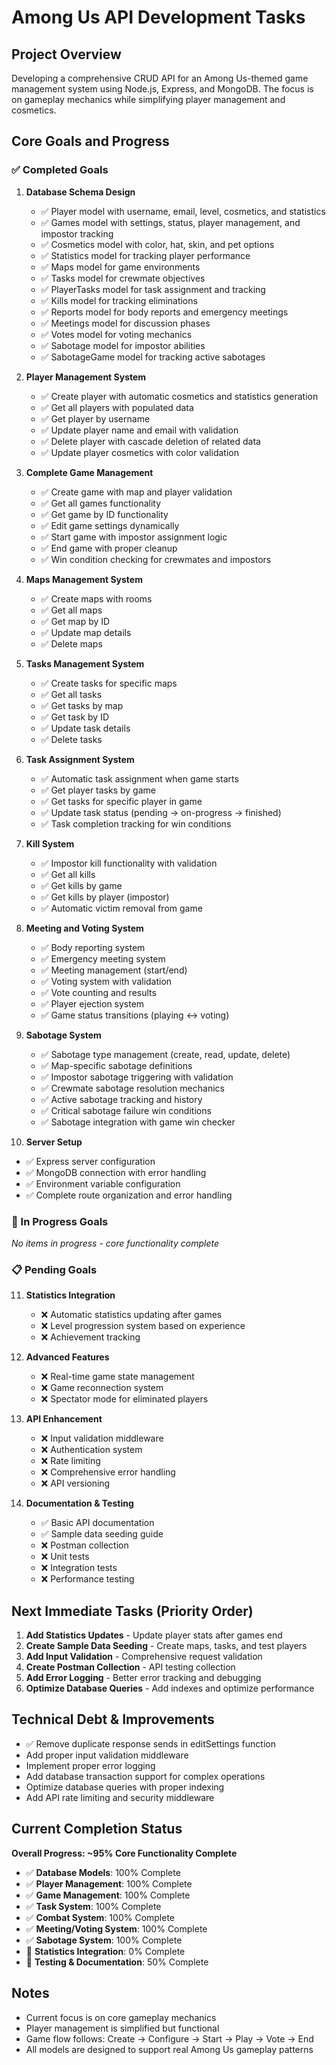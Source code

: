 # Among Us API Development Tasks

## Project Overview
Developing a comprehensive CRUD API for an Among Us-themed game management system using Node.js, Express, and MongoDB. The focus is on gameplay mechanics while simplifying player management and cosmetics.

## Core Goals and Progress

### ✅ Completed Goals

1. **Database Schema Design**
   - ✅ Player model with username, email, level, cosmetics, and statistics
   - ✅ Games model with settings, status, player management, and impostor tracking
   - ✅ Cosmetics model with color, hat, skin, and pet options
   - ✅ Statistics model for tracking player performance
   - ✅ Maps model for game environments
   - ✅ Tasks model for crewmate objectives
   - ✅ PlayerTasks model for task assignment and tracking
   - ✅ Kills model for tracking eliminations
   - ✅ Reports model for body reports and emergency meetings
   - ✅ Meetings model for discussion phases
   - ✅ Votes model for voting mechanics
   - ✅ Sabotage model for impostor abilities
   - ✅ SabotageGame model for tracking active sabotages

2. **Player Management System**
   - ✅ Create player with automatic cosmetics and statistics generation
   - ✅ Get all players with populated data
   - ✅ Get player by username
   - ✅ Update player name and email with validation
   - ✅ Delete player with cascade deletion of related data
   - ✅ Update player cosmetics with color validation

3. **Complete Game Management**
   - ✅ Create game with map and player validation
   - ✅ Get all games functionality
   - ✅ Get game by ID functionality
   - ✅ Edit game settings dynamically
   - ✅ Start game with impostor assignment logic
   - ✅ End game with proper cleanup
   - ✅ Win condition checking for crewmates and impostors

4. **Maps Management System**
   - ✅ Create maps with rooms
   - ✅ Get all maps
   - ✅ Get map by ID
   - ✅ Update map details
   - ✅ Delete maps

5. **Tasks Management System**
   - ✅ Create tasks for specific maps
   - ✅ Get all tasks
   - ✅ Get tasks by map
   - ✅ Get task by ID
   - ✅ Update task details
   - ✅ Delete tasks

6. **Task Assignment System**
   - ✅ Automatic task assignment when game starts
   - ✅ Get player tasks by game
   - ✅ Get tasks for specific player in game
   - ✅ Update task status (pending → on-progress → finished)
   - ✅ Task completion tracking for win conditions

7. **Kill System**
   - ✅ Impostor kill functionality with validation
   - ✅ Get all kills
   - ✅ Get kills by game
   - ✅ Get kills by player (impostor)
   - ✅ Automatic victim removal from game

8. **Meeting and Voting System**
   - ✅ Body reporting system
   - ✅ Emergency meeting system
   - ✅ Meeting management (start/end)
   - ✅ Voting system with validation
   - ✅ Vote counting and results
   - ✅ Player ejection system
   - ✅ Game status transitions (playing ↔ voting)

9. **Sabotage System**
   - ✅ Sabotage type management (create, read, update, delete)
   - ✅ Map-specific sabotage definitions
   - ✅ Impostor sabotage triggering with validation
   - ✅ Crewmate sabotage resolution mechanics
   - ✅ Active sabotage tracking and history
   - ✅ Critical sabotage failure win conditions
   - ✅ Sabotage integration with game win checker

10. **Server Setup**
   - ✅ Express server configuration
   - ✅ MongoDB connection with error handling
   - ✅ Environment variable configuration
   - ✅ Complete route organization and error handling

### 🚧 In Progress Goals

*No items in progress - core functionality complete*

### 📋 Pending Goals

11. **Statistics Integration**
    - ❌ Automatic statistics updating after games
    - ❌ Level progression system based on experience
    - ❌ Achievement tracking

12. **Advanced Features**
    - ❌ Real-time game state management
    - ❌ Game reconnection system
    - ❌ Spectator mode for eliminated players

13. **API Enhancement**
    - ❌ Input validation middleware
    - ❌ Authentication system
    - ❌ Rate limiting
    - ❌ Comprehensive error handling
    - ❌ API versioning

14. **Documentation & Testing**
    - ✅ Basic API documentation
    - ✅ Sample data seeding guide
    - ❌ Postman collection
    - ❌ Unit tests
    - ❌ Integration tests
    - ❌ Performance testing

## Next Immediate Tasks (Priority Order)

1. **Add Statistics Updates** - Update player stats after games end
2. **Create Sample Data Seeding** - Create maps, tasks, and test players
3. **Add Input Validation** - Comprehensive request validation
4. **Create Postman Collection** - API testing collection
5. **Add Error Logging** - Better error tracking and debugging
6. **Optimize Database Queries** - Add indexes and optimize performance

## Technical Debt & Improvements

- ✅ Remove duplicate response sends in editSettings function  
- Add proper input validation middleware
- Implement proper error logging
- Add database transaction support for complex operations
- Optimize database queries with proper indexing
- Add API rate limiting and security middleware

## Current Completion Status

**Overall Progress: ~95% Core Functionality Complete**

- ✅ **Database Models**: 100% Complete
- ✅ **Player Management**: 100% Complete  
- ✅ **Game Management**: 100% Complete
- ✅ **Task System**: 100% Complete
- ✅ **Combat System**: 100% Complete
- ✅ **Meeting/Voting System**: 100% Complete
- ✅ **Sabotage System**: 100% Complete
- 🚧 **Statistics Integration**: 0% Complete
- 🚧 **Testing & Documentation**: 50% Complete

## Notes

- Current focus is on core gameplay mechanics
- Player management is simplified but functional
- Game flow follows: Create → Configure → Start → Play → Vote → End
- All models are designed to support real Among Us gameplay patterns
